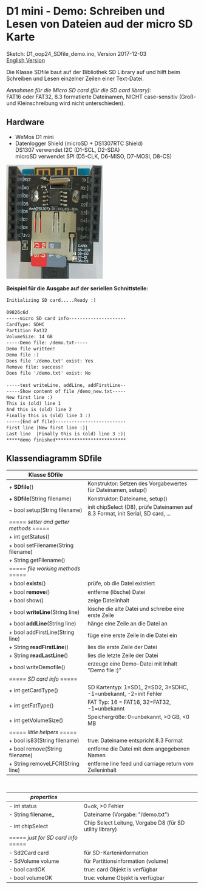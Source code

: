 # D1 mini - Demo: Schreiben und Lesen von Dateien aud der micro SD Karte
Sketch: D1_oop24_SDfile_demo.ino, Version 2017-12-03   
[English Version](./README.md "English Version")   

Die Klasse SDfile baut auf der Bibliothek SD Library auf und hilft beim Schreiben und Lesen einzelner Zeilen einer Text-Datei.   

_Annahmen f&uuml;r die Micro SD card (f&uuml;r die SD card library):_    
 FAT16 oder FAT32, 8.3 formatierte Dateinamen, NICHT case-sensitiv (Gro&szlig;- und Kleinschreibung wird nicht unterschieden).

## Hardware
* WeMos D1 mini
* Datenlogger Shield (microSD + DS1307RTC Shield)   
  DS1307  verwendet I2C (D1-SCL, D2-SDA)   
  microSD verwendet SPI (D5-CLK, D6-MISO, D7-MOSI, D8-CS)   

![Bild: D1mini microSD + DS1307 shield](./images/D1_microSD_DS1307_shield.png "D1mini microSD + DS1307 shield")

**Beispiel f&uuml;r die Ausgabe auf der seriellen Schnittstelle:**
```
Initializing SD card.....Ready :)

09826c6d
-----micro SD card info---------------------
CardType: SDHC
Partition Fat32
VolumeSize: 14 GB
-----Demo file: /demo.txt-----
Demo file written!
Demo file :)
Does file '/demo.txt' exist: Yes
Remove file: success!
Does file '/demo.txt' exist: No

-----test writeLine, addLine, addFirstLine--
-----Show content of file /demo_new.txt-----
New first line :)
This is (old) line 1
And this is (old) line 2
Finally this is (old) line 3 :)
-----(End of file)--------------------------
First line |New first line :)|
Last line  |Finally this is (old) line 3 :)|
*****demo finished**************************
```

## Klassendiagramm SDfile
| Klasse SDfile                      |     |
| ---------------------------------- | --- |
| + __SDfile__()                     | Konstruktor: Setzen des Vorgabewertes f&uuml;r Dateinamen, setup()   |
| + __SDfile__(String filename)      | Konstruktor: Dateiname, setup()             |
| ~ bool setup(String filename)      | init chipSelect (D8), pr&uuml;fe Dateinamen auf 8.3 Format, init Serial, SD card, ... |
| ===== *setter and getter methods* ===== |     |
| + int    getStatus()               |          |
| + bool   setFilename(String filename) |       |
| + String getFilename()             |          |
| ===== *file working methods* ===== |          |
| + bool   __exists__()              | pr&uuml;fe, ob die Datei existiert | 
| + bool   __remove__()              | entferne (l&ouml;sche) Datei       |
| + bool   show()                    | zeige Dateiinhalt |
| + bool   __writeLine__(String line) | l&ouml;sche die alte Datei und schreibe eine erste Zeile |
| + bool   __addLine__(String line)   | h&auml;nge eine Zeile an die Datei an |
| + bool   addFirstLine(String line) | f&uuml;ge eine erste Zeile in die Datei ein |
| + String __readFirstLine__()       | lies die erste Zeile der Datei  |
| + String __readLastLine__()        | lies die letzte Zeile der Datei |
| + bool   writeDemofile()           | erzeuge eine Demo-Datei mit Inhalt "Demo file :)" |
| ===== *SD card info* =====         |      |
| + int    getCardType()             | SD Kartentyp: 1=SD1, 2=SD2, 3=SDHC, -1=unbekannt, -2=init Fehler |
| + int    getFatType()              | FAT Typ: 16 = FAT16, 32=FAT32, -1=unbekannt |
| + int    getVolumeSize()           | Speichergr&ouml;&szlig;e: 0=unbekannt, >0 GB, <0 MB |
| ===== *little helpers* =====       |      |
| + bool   is83(String filename)     | true: Dateiname entspricht 8.3 Format        |
| + bool   remove(String filename)   | entferne die Datei mit dem angegebenen Namen |
| + String removeLFCR(String line)   | entferne line feed und carriage return vom Zeileninhalt |
  
&nbsp;

|  *properties*               |                                         |
| --------------------------- | --------------------------------------- |
| - int  status               | 0=ok, >0 Fehler                         |
| - String filename_          | Dateiname (Vorgabe: "/demo.txt")        |
| - int chipSelect            | Chip Select Leitung, Vorgabe D8 (f&uuml;r SD utility library) |
| ===== *just for SD card info* ===== |                                 |
| - Sd2Card  card             | f&uuml;r SD-Karteninformation           |
| - SdVolume volume           | f&uuml;r Partitionsinformation (volume) |
| - bool     cardOK           | true: card Objekt is verf&uuml;gbar     |
| - bool     volumeOK         | true: volume Objekt is verf&uuml;gbar   |